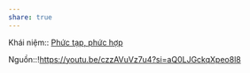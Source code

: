 ```yaml
---
share: true
---
```

Khái niệm:: [Phức tạp, phức hợp](../../%CE%9E%20Kh%C3%A1i%20ni%E1%BB%87m/Ph%E1%BB%A9c%20t%E1%BA%A1p,%20ph%E1%BB%A9c%20h%E1%BB%A3p.md)

Nguồn::!https://youtu.be/czzAVuVz7u4?si=aQ0LJGckqXpeo8l8